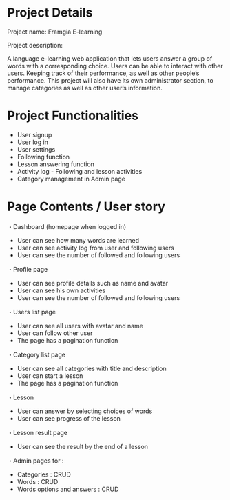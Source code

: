 # Project Details
Project name: Framgia E-learning 

Project description: 

A language e-learning web application that lets users answer a group of words with a corresponding choice. Users can be able to interact with other users. Keeping track of their performance, as well as other people’s performance. This project will also have its own administrator section, to manage categories as well as other user’s information.

# Project Functionalities
* User signup
* User log in
* User settings
* Following function
* Lesson answering function
* Activity log - Following and lesson activities
* Category management in Admin page

# Page Contents / User story
・Dashboard (homepage when logged in)
* User can see how many words are learned
* User can see activity log from user and following users
* User can see the number of followed and following users

・Profile page
* User can see profile details such as name and avatar
* User can see his own activities
* User can see the number of followed and following users

・Users list page
* User can see all users with avatar and name
* User can follow other user
* The page has a pagination function

・Category list page
* User can see all categories with title and description
* User can start a lesson
* The page has a pagination function

・Lesson 
* User can answer by selecting choices of words
* User can see progress of the lesson

・Lesson result page
* User can see the result by the end of a lesson

・Admin pages for  :
* Categories : CRUD
* Words : CRUD
* Words options and answers  : CRUD



